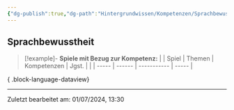 ```yaml
---
{"dg-publish":true,"dg-path":"Hintergrundwissen/Kompetenzen/Sprachbewusstheit.md","permalink":"/hintergrundwissen/kompetenzen/sprachbewusstheit/","tags":["competence"],"noteIcon":"1"}
---
```


## Sprachbewusstheit


>[!example]- **Spiele mit Bezug zur Kompetenz:**
> |  | Spiel | Themen | Kompetenzen | Jgst. |
> |  | ----- | ------ | ----------- | ----- |
> 
{ .block-language-dataview}


---
Zuletzt bearbeitet am: 01/07/2024, 13:30